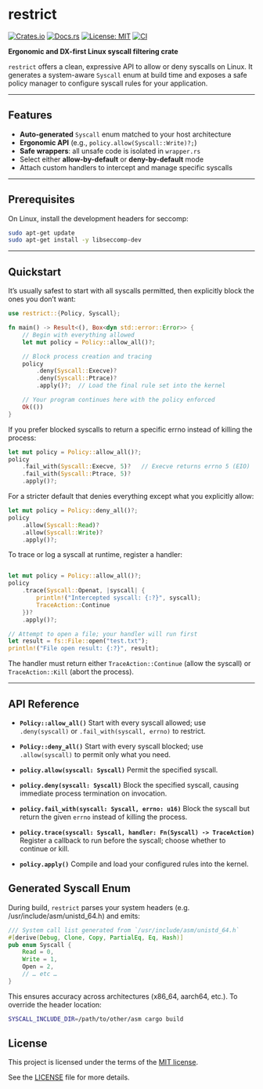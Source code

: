 # restrict

[![Crates.io](https://img.shields.io/crates/v/restrict.svg)](https://crates.io/crates/restrict)
[![Docs.rs](https://docs.rs/restrict/badge.svg)](https://docs.rs/restrict)
[![License: MIT](https://img.shields.io/badge/license-MIT-blue.svg)](LICENSE)
[![CI](https://github.com/x0rw/restrict/actions/workflows/rust.yml/badge.svg)](https://github.com/x0rw/restrict/actions/workflows/rust.yml)


**Ergonomic and DX-first Linux syscall filtering crate**

`restrict` offers a clean, expressive API to allow or deny syscalls on Linux. It generates a system-aware `Syscall` enum at build time and exposes a safe policy manager to configure syscall rules for your application.

---

## Features

* **Auto-generated** `Syscall` enum matched to your host architecture
* **Ergonomic API** (e.g., `policy.allow(Syscall::Write)?;`)
* **Safe wrappers**: all unsafe code is isolated in `wrapper.rs`
* Select either **allow-by-default** or **deny-by-default** mode
* Attach custom handlers to intercept and manage specific syscalls

---

## Prerequisites

On Linux, install the development headers for seccomp:

```bash
sudo apt-get update
sudo apt-get install -y libseccomp-dev
```

---

## Quickstart

It’s usually safest to start with all syscalls permitted, then explicitly block the ones you don’t want:

```rust
use restrict::{Policy, Syscall};

fn main() -> Result<(), Box<dyn std::error::Error>> {
    // Begin with everything allowed
    let mut policy = Policy::allow_all()?;

    // Block process creation and tracing
    policy
        .deny(Syscall::Execve)?
        .deny(Syscall::Ptrace)?
        .apply()?;  // Load the final rule set into the kernel

    // Your program continues here with the policy enforced
    Ok(())
}
```

If you prefer blocked syscalls to return a specific errno instead of killing the process:

```rust
let mut policy = Policy::allow_all()?;
policy
    .fail_with(Syscall::Execve, 5)?   // Execve returns errno 5 (EIO)
    .fail_with(Syscall::Ptrace, 5)?
    .apply()?;
```

For a stricter default that denies everything except what you explicitly allow:

```rust
let mut policy = Policy::deny_all()?;
policy
    .allow(Syscall::Read)?
    .allow(Syscall::Write)?
    .apply()?;
```

To trace or log a syscall at runtime, register a handler:

```rust

let mut policy = Policy::allow_all()?;
policy
    .trace(Syscall::Openat, |syscall| {
        println!("Intercepted syscall: {:?}", syscall);
        TraceAction::Continue
    })?
    .apply()?;

// Attempt to open a file; your handler will run first
let result = fs::File::open("test.txt");
println!("File open result: {:?}", result);

```

The handler must return either `TraceAction::Continue` (allow the syscall) or `TraceAction::Kill` (abort the process).

---

## API Reference

* **`Policy::allow_all()`**
  Start with every syscall allowed; use `.deny(syscall)` or `.fail_with(syscall, errno)` to restrict.

* **`Policy::deny_all()`**
  Start with every syscall blocked; use `.allow(syscall)` to permit only what you need.

* **`policy.allow(syscall: Syscall)`**
  Permit the specified syscall.

* **`policy.deny(syscall: Syscall)`**
  Block the specified syscall, causing immediate process termination on invocation.

* **`policy.fail_with(syscall: Syscall, errno: u16)`**
  Block the syscall but return the given `errno` instead of killing the process.

* **`policy.trace(syscall: Syscall, handler: Fn(Syscall) -> TraceAction)`**
  Register a callback to run before the syscall; choose whether to continue or kill.

* **`policy.apply()`**
  Compile and load your configured rules into the kernel.


## Generated Syscall Enum
During build, `restrict` parses your system headers (e.g. /usr/include/asm/unistd_64.h) and emits:
```rust
/// System call list generated from `/usr/include/asm/unistd_64.h`
#[derive(Debug, Clone, Copy, PartialEq, Eq, Hash)]
pub enum Syscall {
    Read = 0,
    Write = 1,
    Open = 2,
    // … etc …
}
```

This ensures accuracy across architectures (x86_64, aarch64, etc.).
To override the header location:

```sh
SYSCALL_INCLUDE_DIR=/path/to/other/asm cargo build
```

## License

This project is licensed under the terms of the [MIT license](LICENSE).

See the [LICENSE](LICENSE) file for more details.
